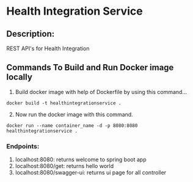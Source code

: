 # Health Integration Service

## Description:
 REST API's for Health Integration

## Commands To Build and Run Docker image locally
1. Build docker image with help of Dockerfile by using this command...
```
docker build -t healthintegrationservice .
```

2. Now run the docker image with this command.

```
docker run --name container_name -d -p 8080:8080 healthintegrationservice .
```


### Endpoints:
1. localhost:8080: returns welcome to spring boot app
2. localhost:8080/get: returns hello world
3. localhost:8080/swagger-ui: returns ui page for all controller